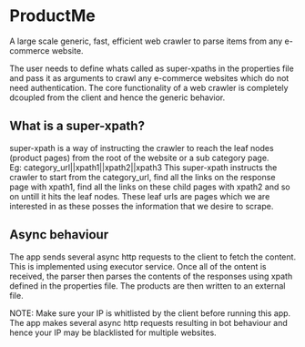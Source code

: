 # ProductMe
A large scale generic, fast, efficient web crawler to parse items from any e-commerce website.

The user needs to define whats called as super-xpaths in the properties file and pass it as arguments to crawl any e-commerce websites which do not need authentication. The core functionality of a web crawler is completely dcoupled from the client and hence the generic behavior. 

## What is a super-xpath?
super-xpath is a way of instructing the crawler to reach the leaf nodes (product pages) from the root of the website or a sub category page.   
Eg: category_url||xpath1||xpath2||xpath3
    This super-xpath instructs the crawler to start from the category_url, find all the links on the response page with xpath1, find all the links on these child pages with xpath2 and so on untill it hits the leaf nodes. These leaf urls are pages which we are interested in as these posses the information that we desire to scrape.

## Async behaviour
The app sends several async http requests to the client to fetch the content. This is implemented using executor service. Once all of the ontent is received, the parser then parses the contents of the responses using xpath defined in the properties file. The products are then written to an external file.

NOTE: Make sure your IP is whitlisted by the client before running this app. The app makes several async http requests resulting in bot behaviour and hence your IP may be blacklisted for multiple websites. 

